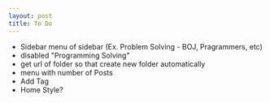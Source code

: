 ```yaml
---
layout: post
title: To Do
---
```


* Sidebar menu of sidebar (Ex. Problem Solving - BOJ, Pragrammers, etc)
* disabled "Programming Solving"
* get url of folder so that create new folder automatically
* menu with number of Posts
* Add Tag
* Home Style?
